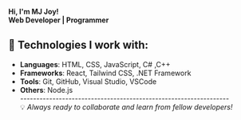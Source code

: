 
**Hi, I'm MJ Joy!** </br>
**Web Developer | Programmer**</br>
## 🔧 Technologies I work with:
- **Languages**: HTML, CSS, JavaScript, C# ,C++
- **Frameworks**: React, Tailwind CSS, .NET Framework
- **Tools**: Git, GitHub, Visual Studio, VSCode
- **Others**: Node.js </br>
-----------------------------------------------------------------</br>
💡 *Always ready to collaborate and learn from fellow developers!*










